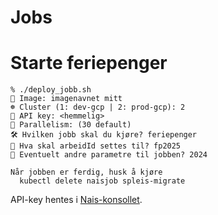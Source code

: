 Jobs
====


# Starte feriepenger

```
% ./deploy_jobb.sh
🐳 Image: imagenavnet mitt
☸️ Cluster (1: dev-gcp | 2: prod-gcp): 2
🔑 API key: <hemmelig>
🔑 Parallelism: (30 default) 
🛠️ Hvilken jobb skal du kjøre? feriepenger
🪪 Hva skal arbeidId settes til? fp2025
🎒 Eventuelt andre parametre til jobben? 2024

Når jobben er ferdig, husk å kjøre
  kubectl delete naisjob spleis-migrate
```

API-key hentes i [Nais-konsollet](https://console.nav.cloud.nais.io/team/tbd/settings). 